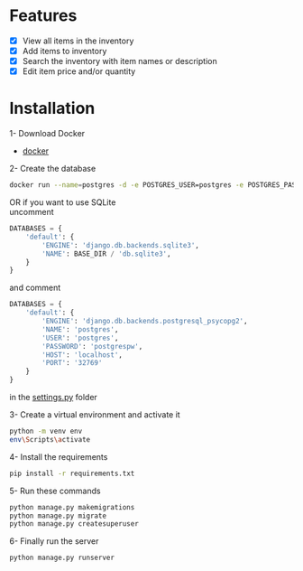 # Features

- [x] View all items in the inventory
- [x] Add items to inventory
- [x] Search the inventory with item names or description
- [x] Edit item price and/or quantity

# Installation

1- Download Docker 
- [docker](https://www.docker.com/products/docker-desktop/)

2- Create the database
```bash
docker run --name=postgres -d -e POSTGRES_USER=postgres -e POSTGRES_PASSWORD=postgrespw -e POSTGRES_DBNAME=postgres -p 32769:32769 postgres:latest
```
OR if you want to use SQLite <br>
uncomment
```python
DATABASES = {
    'default': {
        'ENGINE': 'django.db.backends.sqlite3',
        'NAME': BASE_DIR / 'db.sqlite3',
    }
}
```
and comment
```python
DATABASES = {
    'default': {
        'ENGINE': 'django.db.backends.postgresql_psycopg2',
        'NAME': 'postgres',
        'USER': 'postgres',
        'PASSWORD': 'postgrespw',
        'HOST': 'localhost',
        'PORT': '32769'
    }
}
```
in the [settings.py](/Small-Inventory-Webapp/SmallInventoryWebapp/settings.py) folder

3- Create a virtual environment and activate it 
```bash
python -m venv env
env\Scripts\activate
```

4- Install the requirements

```bash
pip install -r requirements.txt
```

5- Run these commands
```bash
python manage.py makemigrations
python manage.py migrate
python manage.py createsuperuser
```

6- Finally run the server
```bash
python manage.py runserver
```